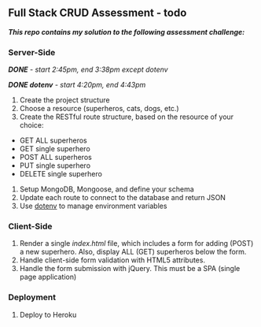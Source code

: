 ## Full Stack CRUD Assessment - todo

***This repo contains my solution to the following assessment challenge:***

### Server-Side
***DONE*** *- start 2:45pm, end 3:38pm except dotenv*

***DONE dotenv*** *- start 4:20pm, end 4:43pm*

1. Create the project structure
1. Choose a resource (superheros, cats, dogs, etc.)
1. Create the RESTful route structure, based on the resource of your choice:
  - GET ALL superheros
  - GET single superhero
  - POST ALL superheros
  - PUT single superhero
  - DELETE single superhero
1. Setup MongoDB, Mongoose, and define your schema
1. Update each route to connect to the database and return JSON
1. Use [dotenv](https://www.npmjs.com/package/dotenv) to manage environment variables

### Client-Side

1. Render a single *index.html* file, which includes a form for adding (POST) a new superhero. Also, display ALL (GET) superheros below the form.
1. Handle client-side form validation with HTML5 attributes.
1. Handle the form submission with jQuery. This must be a SPA (single page application)

### Deployment

1. Deploy to Heroku
